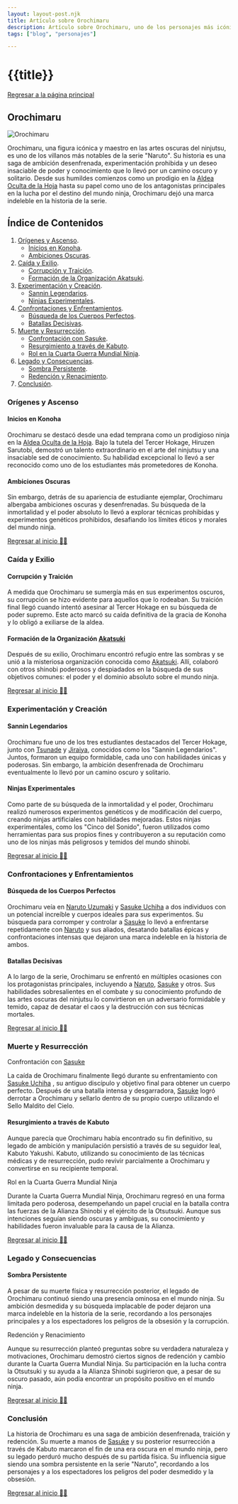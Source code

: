 ```yaml
---
layout: layout-post.njk
title: Artículo sobre Orochimaru
description: Artículo sobre Orochimaru, uno de los personajes más icónicos y complejos de la serie "Naruto".
tags: ["blog", "personajes"]

---
```


# {{title}}

[Regresar a la página principal](/articulos)

<section id="orochimaru">

# Orochimaru

![Orochimaru](/img/orochimaru.jpeg)

Orochimaru, una figura icónica y maestro en las artes oscuras del ninjutsu, es uno de los villanos más notables de la serie "Naruto". Su historia es una saga de ambición desenfrenada, experimentación prohibida y un deseo insaciable de poder y conocimiento que lo llevó por un camino oscuro y solitario. Desde sus humildes comienzos como un prodigio en la [Aldea Oculta de la Hoja](/Aldeas) hasta su papel como uno de los antagonistas principales en la lucha por el destino del mundo ninja, Orochimaru dejó una marca indeleble en la historia de la serie.

</section>

## Índice de Contenidos

1. [Orígenes y Ascenso](#origenes).
    - [Inicios en Konoha](#inicios).
    - [Ambiciones Oscuras](#ambiciones).
2. [Caída y Exilio](#caida).
    - [Corrupción y Traición](#corrupcion).
    - [Formación de la Organización Akatsuki](#formacion).
3. [Experimentación y Creación](#experimentacion).
    - [Sannin Legendarios](#sannin).
    - [Ninjas Experimentales](#ninjas).
4. [Confrontaciones y Enfrentamientos](#confrontaciones).
    - [Búsqueda de los Cuerpos Perfectos](#busqueda).
    - [Batallas Decisivas](#batallas).
5. [Muerte y Resurrección](#muerte).
    - [Confrontación con Sasuke](#confrontacion).
    - [Resurgimiento a través de Kabuto](#resurgimiento).
    - [Rol en la Cuarta Guerra Mundial Ninja](#rol).
6. [Legado y Consecuencias](#legado).
    - [Sombra Persistente](#sombra).
    - [Redención y Renacimiento](#redencion).
7. [Conclusión](#conclusion).

<section id="origenes">

### Orígenes y Ascenso

</section>

<section id="inicios">

#### Inicios en Konoha

Orochimaru se destacó desde una edad temprana como un prodigioso ninja en la [Aldea Oculta de la Hoja](/Aldeas). Bajo la tutela del Tercer Hokage, Hiruzen Sarutobi, demostró un talento extraordinario en el arte del ninjutsu y una insaciable sed de conocimiento. Su habilidad excepcional lo llevó a ser reconocido como uno de los estudiantes más prometedores de Konoha.

</section>

<section id="ambiciones">

#### Ambiciones Oscuras

Sin embargo, detrás de su apariencia de estudiante ejemplar, Orochimaru albergaba ambiciones oscuras y desenfrenadas. Su búsqueda de la inmortalidad y el poder absoluto lo llevó a explorar técnicas prohibidas y experimentos genéticos prohibidos, desafiando los límites éticos y morales del mundo ninja.

</section>

[Regresar al inicio ☝🏻](#orochimaru)

<section id="caida">

### Caída y Exilio

</section>

<section id="corrupcion">

#### Corrupción y Traición

A medida que Orochimaru se sumergía más en sus experimentos oscuros, su corrupción se hizo evidente para aquellos que lo rodeaban. Su traición final llegó cuando intentó asesinar al Tercer Hokage en su búsqueda de poder supremo. Este acto marcó su caída definitiva de la gracia de Konoha y lo obligó a exiliarse de la aldea.

</section>

<section id="formacion">

#### Formación de la Organización [Akatsuki](/Akatsuki)

Después de su exilio, Orochimaru encontró refugio entre las sombras y se unió a la misteriosa organización conocida como [Akatsuki](/Akatsuki). Allí, colaboró con otros shinobi poderosos y despiadados en la búsqueda de sus objetivos comunes: el poder y el dominio absoluto sobre el mundo ninja.

</section>

[Regresar al inicio ☝🏻](#orochimaru)

<section id="experimentacion">

### Experimentación y Creación

</section>

<section id="sannin">

#### Sannin Legendarios

Orochimaru fue uno de los tres estudiantes destacados del Tercer Hokage, junto con [Tsunade](/Tsunade) y [Jiraiya](/Jiraiya), conocidos como los "Sannin Legendarios". Juntos, formaron un equipo formidable, cada uno con habilidades únicas y poderosas. Sin embargo, la ambición desenfrenada de Orochimaru eventualmente lo llevó por un camino oscuro y solitario.

</section>

<section id="ninjas">

#### Ninjas Experimentales

Como parte de su búsqueda de la inmortalidad y el poder, Orochimaru realizó numerosos experimentos genéticos y de modificación del cuerpo, creando ninjas artificiales con habilidades mejoradas. Estos ninjas experimentales, como los "Cinco del Sonido", fueron utilizados como herramientas para sus propios fines y contribuyeron a su reputación como uno de los ninjas más peligrosos y temidos del mundo shinobi.

</section>

[Regresar al inicio ☝🏻](#orochimaru )

<section id="confrontaciones">

### Confrontaciones y Enfrentamientos

</section>

<section id="busqueda">

#### Búsqueda de los Cuerpos Perfectos

Orochimaru veía en [Naruto Uzumaki](/Naruto) y [Sasuke Uchiha](/Sasuke) a dos individuos con un potencial increíble y cuerpos ideales para sus experimentos. Su búsqueda para corromper y controlar a [Sasuke](/Sasuke) lo llevó a enfrentarse repetidamente con [Naruto](/Naruto) y sus aliados, desatando batallas épicas y confrontaciones intensas que dejaron una marca indeleble en la historia de ambos.

</section>

<section id="batallas">

#### Batallas Decisivas

A lo largo de la serie, Orochimaru se enfrentó en múltiples ocasiones con los protagonistas principales, incluyendo a [Naruto](/Naruto), [Sasuke](/Sasuke) y otros. Sus habilidades sobresalientes en el combate y su conocimiento profundo de las artes oscuras del ninjutsu lo convirtieron en un adversario formidable y temido, capaz de desatar el caos y la destrucción con sus técnicas mortales.

</section>

[Regresar al inicio ☝🏻](#orochimaru)

<section id="muerte">

### Muerte y Resurrección

</section>

<section id="confrontacion"

#### Confrontación con [Sasuke](/Sasuke)
La caída de Orochimaru finalmente llegó durante su enfrentamiento con [Sasuke Uchiha](/Sasuke) , su antiguo discípulo y objetivo final para obtener un cuerpo perfecto. Después de una batalla intensa y desgarradora, [Sasuke](/Sasuke) logró derrotar a Orochimaru y sellarlo dentro de su propio cuerpo utilizando el Sello Maldito del Cielo.

</section>

<section id="resurgimiento">

#### Resurgimiento a través de Kabuto
Aunque parecía que Orochimaru había encontrado su fin definitivo, su legado de ambición y manipulación persistió a través de su seguidor leal, Kabuto Yakushi. Kabuto, utilizando su conocimiento de las técnicas médicas y de resurrección, pudo revivir parcialmente a Orochimaru y convertirse en su recipiente temporal.

</section>

<section id="rol"

#### Rol en la Cuarta Guerra Mundial Ninja
Durante la Cuarta Guerra Mundial Ninja, Orochimaru regresó en una forma limitada pero poderosa, desempeñando un papel crucial en la batalla contra las fuerzas de la Alianza Shinobi y el ejército de la Otsutsuki. Aunque sus intenciones seguían siendo oscuras y ambiguas, su conocimiento y habilidades fueron invaluable para la causa de la Alianza.

</section>

[Regresar al inicio ☝🏻](#orochimaru)

<section id="legado">

### Legado y Consecuencias

</section>

<section id="sombra">

#### Sombra Persistente
A pesar de su muerte física y resurrección posterior, el legado de Orochimaru continuó siendo una presencia ominosa en el mundo ninja. Su ambición desmedida y su búsqueda implacable de poder dejaron una marca indeleble en la historia de la serie, recordando a los personajes principales y a los espectadores los peligros de la obsesión y la corrupción.

</section>

<section id="redencion"

#### Redención y Renacimiento
Aunque su resurrección planteó preguntas sobre su verdadera naturaleza y motivaciones, Orochimaru demostró ciertos signos de redención y cambio durante la Cuarta Guerra Mundial Ninja. Su participación en la lucha contra la Otsutsuki y su ayuda a la Alianza Shinobi sugirieron que, a pesar de su oscuro pasado, aún podía encontrar un propósito positivo en el mundo ninja.

</section>

[Regresar al inicio ☝🏻](#orochimaru)

<section id="conclusion">

### Conclusión
La historia de Orochimaru es una saga de ambición desenfrenada, traición y redención. Su muerte a manos de [Sasuke](/Sasuke) y su posterior resurrección a través de Kabuto marcaron el fin de una era oscura en el mundo ninja, pero su legado perduró mucho después de su partida física. Su influencia sigue siendo una sombra persistente en la serie "Naruto", recordando a los personajes y a los espectadores los peligros del poder desmedido y la obsesión.

</section>

[Regresar al inicio ☝🏻](#orochimaru)
